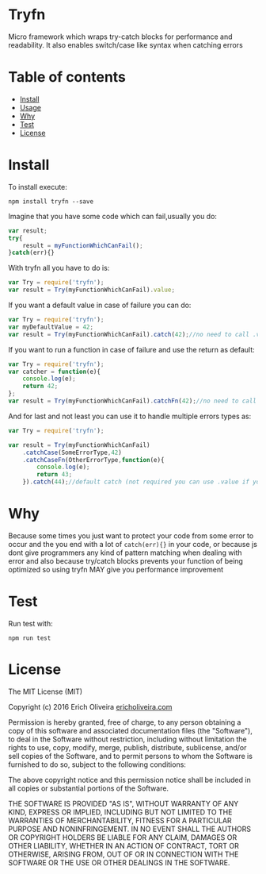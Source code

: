 Tryfn
=====

Micro framework which wraps try-catch blocks for performance and readability.
It also enables switch/case like syntax when catching errors

Table of contents
========

- [Install](#install)
- [Usage](#usage)
- [Why](#why)
- [Test](#test)
- [License](#license)

Install
========

To install execute:

    npm install tryfn --save

Imagine that you have some code which can fail,usually you do:

```js
var result;
try{
    result = myFunctionWhichCanFail();
}catch(err){}
```

With tryfn all you have to do is:

```js
var Try = require('tryfn');
var result = Try(myFunctionWhichCanFail).value;
```

If you want a default value in case of failure you can do:

```js
var Try = require('tryfn');
var myDefaultValue = 42;
var result = Try(myFunctionWhichCanFail).catch(42);//no need to call .value
```

If you want to run a function in case of failure and use the return as default:

```js
var Try = require('tryfn');
var catcher = function(e){
    console.log(e);
    return 42;
};
var result = Try(myFunctionWhichCanFail).catchFn(42);//no need to call .value
```

And for last and not least you can use it to handle multiple errors types as:

```js
var Try = require('tryfn');

var result = Try(myFunctionWhichCanFail)
    .catchCase(SomeErrorType,42)
    .catchCaseFn(OtherErrorType,function(e){
        console.log(e);
        return 43;
    }).catch(44);//default catch (not required you can use .value if you dont want a default catcher
```

Why
===

Because some times you just want to protect your code from some error to occur and the you end with a lot of
`catch(err){}` in your code, or because js dont give programmers any kind of pattern matching when dealing with error
and also because try/catch blocks prevents your function of being optimized so using tryfn MAY give you performance improvement

Test
========

Run test with:

    npm run test

License
========

The MIT License (MIT)

Copyright (c) 2016 Erich Oliveira [ericholiveira.com](http://ericholiveira.com)

Permission is hereby granted, free of charge, to any person obtaining a copy
of this software and associated documentation files (the "Software"), to deal
in the Software without restriction, including without limitation the rights
to use, copy, modify, merge, publish, distribute, sublicense, and/or sell
copies of the Software, and to permit persons to whom the Software is
furnished to do so, subject to the following conditions:

The above copyright notice and this permission notice shall be included in
all copies or substantial portions of the Software.

THE SOFTWARE IS PROVIDED "AS IS", WITHOUT WARRANTY OF ANY KIND, EXPRESS OR
IMPLIED, INCLUDING BUT NOT LIMITED TO THE WARRANTIES OF MERCHANTABILITY,
FITNESS FOR A PARTICULAR PURPOSE AND NONINFRINGEMENT. IN NO EVENT SHALL THE
AUTHORS OR COPYRIGHT HOLDERS BE LIABLE FOR ANY CLAIM, DAMAGES OR OTHER
LIABILITY, WHETHER IN AN ACTION OF CONTRACT, TORT OR OTHERWISE, ARISING FROM,
OUT OF OR IN CONNECTION WITH THE SOFTWARE OR THE USE OR OTHER DEALINGS IN
THE SOFTWARE.
